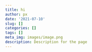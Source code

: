 ```yaml
---
title: hi
author: px
date: '2021-07-10'
slug: []
categories: []
tags: []
meta_img: images/image.png
description: Description for the page
---
```

